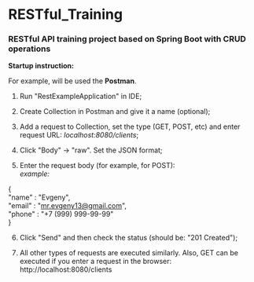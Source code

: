 # RESTful_Training

### RESTful API training project based on Spring Boot with CRUD operations

**Startup instruction:**

For example, will be used the **Postman**.

1) Run "RestExampleApplication" in IDE;

2) Create Collection in Postman and give it a name (optional);

3) Add a request to Collection, set the type (GET, POST, etc) and enter request URL: *localhost:8080/clients*;

4) Click "Body" -> "raw". Set the JSON format;

5) Enter the request body (for example, for POST):  
*example:*

{  
"name" : "Evgeny",  
"email" : "mr.evgeny13@gmail.com",  
"phone" : "+7 (999) 999-99-99"  
}

6) Click "Send" and then check the status (should be: "201 Created");

7) All other types of requests are executed similarly. Also, GET can be executed if you enter a request in the browser: http://localhost:8080/clients
